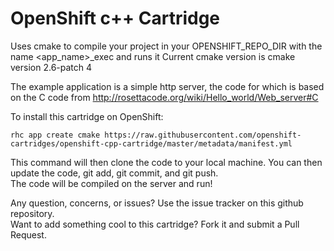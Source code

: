 # OpenShift c++ Cartridge

Uses cmake to compile your project in your OPENSHIFT_REPO_DIR with the name <app_name>_exec and runs it 
Current cmake version is cmake version 2.6-patch 4 

The example application is a simple http server, the code for which is based on the C code from http://rosettacode.org/wiki/Hello_world/Web_server#C 

To install this cartridge on OpenShift: 

	rhc app create cmake https://raw.githubusercontent.com/openshift-cartridges/openshift-cpp-cartridge/master/metadata/manifest.yml
	
This command will then clone the code to your local machine.  You can then update the code, git add, git commit, and git push.  
The code will be compiled on the server and run!

Any question, concerns, or issues? Use the issue tracker on this github repository.  
Want to add something cool to this cartridge?  Fork it and submit a Pull Request.
